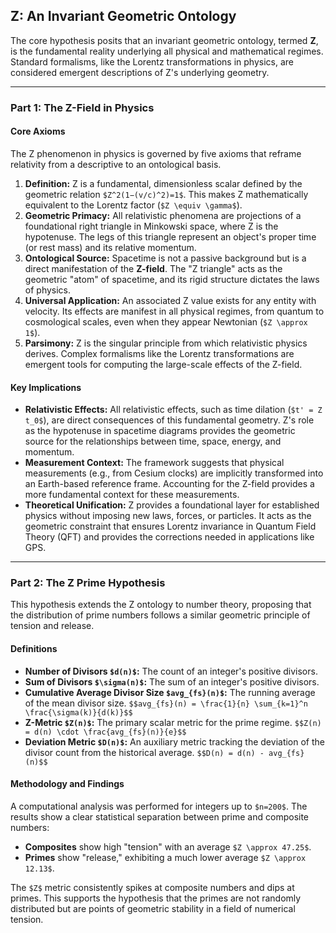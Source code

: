## Z: An Invariant Geometric Ontology

The core hypothesis posits that an invariant geometric ontology, termed **Z**, is the fundamental reality underlying all physical and mathematical regimes. Standard formalisms, like the Lorentz transformations in physics, are considered emergent descriptions of Z's underlying geometry.

---

### Part 1: The Z-Field in Physics

#### Core Axioms
The Z phenomenon in physics is governed by five axioms that reframe relativity from a descriptive to an ontological basis.

1.  **Definition:** Z is a fundamental, dimensionless scalar defined by the geometric relation `$Z^2(1−(v/c)^2)=1$`. This makes Z mathematically equivalent to the Lorentz factor (`$Z \equiv \gamma$`).
2.  **Geometric Primacy:** All relativistic phenomena are projections of a foundational right triangle in Minkowski space, where Z is the hypotenuse. The legs of this triangle represent an object's proper time (or rest mass) and its relative momentum.
3.  **Ontological Source:** Spacetime is not a passive background but is a direct manifestation of the **Z-field**. The "Z triangle" acts as the geometric "atom" of spacetime, and its rigid structure dictates the laws of physics.
4.  **Universal Application:** An associated Z value exists for any entity with velocity. Its effects are manifest in all physical regimes, from quantum to cosmological scales, even when they appear Newtonian (`$Z \approx 1$`).
5.  **Parsimony:** Z is the singular principle from which relativistic physics derives. Complex formalisms like the Lorentz transformations are emergent tools for computing the large-scale effects of the Z-field.

#### Key Implications
* **Relativistic Effects:** All relativistic effects, such as time dilation (`$t' = Z t_0$`), are direct consequences of this fundamental geometry. Z's role as the hypotenuse in spacetime diagrams provides the geometric source for the relationships between time, space, energy, and momentum.
* **Measurement Context:** The framework suggests that physical measurements (e.g., from Cesium clocks) are implicitly transformed into an Earth-based reference frame. Accounting for the Z-field provides a more fundamental context for these measurements.
* **Theoretical Unification:** Z provides a foundational layer for established physics without imposing new laws, forces, or particles. It acts as the geometric constraint that ensures Lorentz invariance in Quantum Field Theory (QFT) and provides the corrections needed in applications like GPS.

---

### Part 2: The Z Prime Hypothesis

This hypothesis extends the Z ontology to number theory, proposing that the distribution of prime numbers follows a similar geometric principle of tension and release.

#### Definitions
* **Number of Divisors `$d(n)$`:** The count of an integer's positive divisors.
* **Sum of Divisors `$\sigma(n)$`:** The sum of an integer's positive divisors.
* **Cumulative Average Divisor Size `$avg_{fs}(n)$`:** The running average of the mean divisor size.
    `$$avg_{fs}(n) = \frac{1}{n} \sum_{k=1}^n \frac{\sigma(k)}{d(k)}$$`
* **Z-Metric `$Z(n)$`:** The primary scalar metric for the prime regime.
    `$$Z(n) = d(n) \cdot \frac{avg_{fs}(n)}{e}$$`
* **Deviation Metric `$D(n)$`:** An auxiliary metric tracking the deviation of the divisor count from the historical average.
    `$$D(n) = d(n) - avg_{fs}(n)$$`

#### Methodology and Findings
A computational analysis was performed for integers up to `$n=200$`. The results show a clear statistical separation between prime and composite numbers:

* **Composites** show high "tension" with an average `$Z \approx 47.25$`.
* **Primes** show "release," exhibiting a much lower average `$Z \approx 12.13$`.

The `$Z$` metric consistently spikes at composite numbers and dips at primes. This supports the hypothesis that the primes are not randomly distributed but are points of geometric stability in a field of numerical tension.
